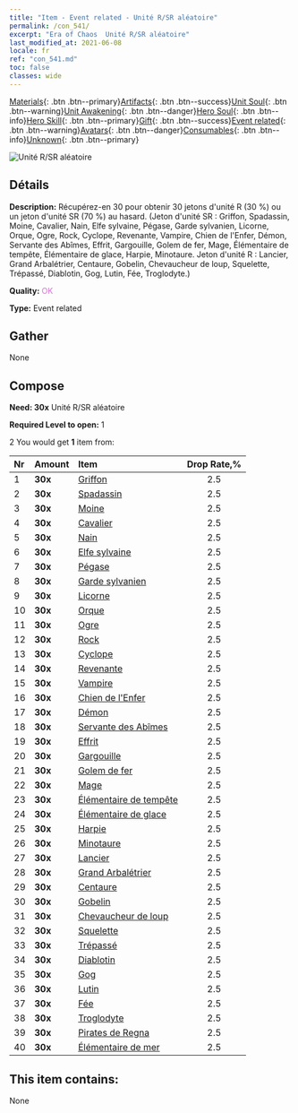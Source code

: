 ```yaml
---
title: "Item - Event related - Unité R/SR aléatoire"
permalink: /con_541/
excerpt: "Era of Chaos  Unité R/SR aléatoire"
last_modified_at: 2021-06-08
locale: fr
ref: "con_541.md"
toc: false
classes: wide
---
```

 [Materials](/ItemsFR/){: .btn .btn--primary}[Artifacts](/ItemsFR/Artifacts/){: .btn .btn--success}[Unit Soul](/ItemsFR/UnitSoul/){: .btn .btn--warning}[Unit Awakening](/ItemsFR/UnitAwakening/){: .btn .btn--danger}[Hero Soul](/ItemsFR/HeroSoul/){: .btn .btn--info}[Hero Skill](/ItemsFR/HeroSkill/){: .btn .btn--primary}[Gift](/ItemsFR/Gift/){: .btn .btn--success}[Event related](/ItemsFR/Events/){: .btn .btn--warning}[Avatars](/ItemsFR/Avatars/){: .btn .btn--danger}[Consumables](/ItemsFR/Consumables/){: .btn .btn--info}[Unknown](/ItemsFR/Unknown/){: .btn .btn--primary}

 ![Unité R/SR aléatoire](/images/t/i_10027.png)

## Détails
 **Description:** Récupérez-en 30 pour obtenir 30 jetons d'unité R (30 %) ou un jeton d'unité SR (70 %) au hasard. (Jeton d'unité SR : Griffon, Spadassin, Moine, Cavalier, Nain, Elfe sylvaine, Pégase, Garde sylvanien, Licorne, Orque, Ogre, Rock, Cyclope, Revenante, Vampire, Chien de l'Enfer, Démon, Servante des Abîmes, Effrit, Gargouille, Golem de fer, Mage, Élémentaire de tempête, Élémentaire de glace, Harpie, Minotaure. Jeton d'unité R : Lancier, Grand Arbalétrier, Centaure, Gobelin, Chevaucheur de loup, Squelette, Trépassé, Diablotin, Gog, Lutin, Fée, Troglodyte.)

 **Quality:** <span style="color: #DA70D6">OK</span>

 **Type:** Event related

## Gather

  None

## Compose

 **Need: 30x** Unité R/SR aléatoire

 **Required Level to open:** 1

 2 You would get **1** item  from:

  | Nr | Amount |     Item    | Drop Rate,% |
  |:---|:-------|:------------|:---------:|
  | 1 |  **30x** | [Griffon](/ItemsFR/unt_192/) | 2.5 | 
  | 2 |  **30x** | [Spadassin](/ItemsFR/unt_193/) | 2.5 | 
  | 3 |  **30x** | [Moine](/ItemsFR/unt_194/) | 2.5 | 
  | 4 |  **30x** | [Cavalier ](/ItemsFR/unt_195/) | 2.5 | 
  | 5 |  **30x** | [Nain](/ItemsFR/unt_200/) | 2.5 | 
  | 6 |  **30x** | [Elfe sylvaine](/ItemsFR/unt_201/) | 2.5 | 
  | 7 |  **30x** | [Pégase](/ItemsFR/unt_202/) | 2.5 | 
  | 8 |  **30x** | [Garde sylvanien](/ItemsFR/unt_203/) | 2.5 | 
  | 9 |  **30x** | [Licorne](/ItemsFR/unt_204/) | 2.5 | 
  | 10 |  **30x** | [Orque](/ItemsFR/unt_219/) | 2.5 | 
  | 11 |  **30x** | [Ogre](/ItemsFR/unt_220/) | 2.5 | 
  | 12 |  **30x** | [Rock](/ItemsFR/unt_221/) | 2.5 | 
  | 13 |  **30x** | [Cyclope](/ItemsFR/unt_222/) | 2.5 | 
  | 14 |  **30x** | [Revenante](/ItemsFR/unt_210/) | 2.5 | 
  | 15 |  **30x** | [Vampire](/ItemsFR/unt_211/) | 2.5 | 
  | 16 |  **30x** | [Chien de l'Enfer](/ItemsFR/unt_228/) | 2.5 | 
  | 17 |  **30x** | [Démon](/ItemsFR/unt_229/) | 2.5 | 
  | 18 |  **30x** | [Servante des Abîmes](/ItemsFR/unt_230/) | 2.5 | 
  | 19 |  **30x** | [Effrit](/ItemsFR/unt_231/) | 2.5 | 
  | 20 |  **30x** | [Gargouille](/ItemsFR/unt_236/) | 2.5 | 
  | 21 |  **30x** | [Golem de fer](/ItemsFR/unt_237/) | 2.5 | 
  | 22 |  **30x** | [Mage](/ItemsFR/unt_238/) | 2.5 | 
  | 23 |  **30x** | [Élémentaire de tempête](/ItemsFR/unt_263/) | 2.5 | 
  | 24 |  **30x** | [Élémentaire de glace](/ItemsFR/unt_264/) | 2.5 | 
  | 25 |  **30x** | [Harpie](/ItemsFR/unt_245/) | 2.5 | 
  | 26 |  **30x** | [Minotaure](/ItemsFR/unt_248/) | 2.5 | 
  | 27 |  **30x** | [Lancier](/ItemsFR/unt_190/) | 2.5 | 
  | 28 |  **30x** | [Grand Arbalétrier](/ItemsFR/unt_191/) | 2.5 | 
  | 29 |  **30x** | [Centaure](/ItemsFR/unt_199/) | 2.5 | 
  | 30 |  **30x** | [Gobelin](/ItemsFR/unt_217/) | 2.5 | 
  | 31 |  **30x** | [Chevaucheur de loup](/ItemsFR/unt_218/) | 2.5 | 
  | 32 |  **30x** | [Squelette](/ItemsFR/unt_208/) | 2.5 | 
  | 33 |  **30x** | [Trépassé](/ItemsFR/unt_209/) | 2.5 | 
  | 34 |  **30x** | [Diablotin](/ItemsFR/unt_226/) | 2.5 | 
  | 35 |  **30x** | [Gog](/ItemsFR/unt_227/) | 2.5 | 
  | 36 |  **30x** | [Lutin](/ItemsFR/unt_235/) | 2.5 | 
  | 37 |  **30x** | [Fée](/ItemsFR/unt_262/) | 2.5 | 
  | 38 |  **30x** | [Troglodyte](/ItemsFR/unt_244/) | 2.5 | 
  | 39 |  **30x** | [Pirates de Regna](/ItemsFR/unt_273/) | 2.5 | 
  | 40 |  **30x** | [Élémentaire de mer](/ItemsFR/unt_275/) | 2.5 | 


## This item contains:

  None

